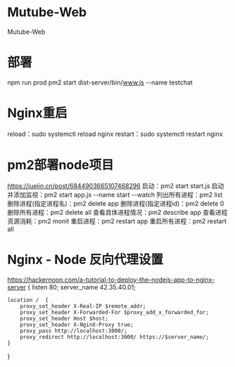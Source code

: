 # Mutube-Web
Mutube-Web

# 部署
npm run prod
pm2 start dist-server/bin/www.js --name testchat

# Nginx重启
reload：sudo systemctl reload nginx
restart：sudo systemctl restart nginx

# pm2部署node项目
https://juejin.cn/post/6844903665107468296
启动：pm2 start start.js
启动并添加监视：pm2 start app.js --name start --watch
列出所有进程：pm2 list
删除进程(指定进程名)：pm2 delete app
删除进程(指定进程id)：pm2 delete 0
删除所有进程：pm2 delete all
查看具体进程情况：pm2 describe app
查看进程资源消耗：pm2 monit
重启进程：pm2 restart app
重启所有进程：pm2 restart all

# Nginx - Node 反向代理设置
https://hackernoon.com/a-tutorial-to-deploy-the-nodejs-app-to-nginx-server
{ 
    listen   80; 
    server_name 42.35.40.01; 
 
    location /  { 
        proxy_set_header X-Real-IP $remote_addr; 
        proxy_set_header X-Forwarded-For $proxy_add_x_forwarded_for; 
        proxy_set_header Host $host; 
        proxy_set_header X-NginX-Proxy true; 
        proxy_pass http://localhost:3000/; 
        proxy_redirect http://localhost:3000/ https://$server_name/; 
    } 
}
